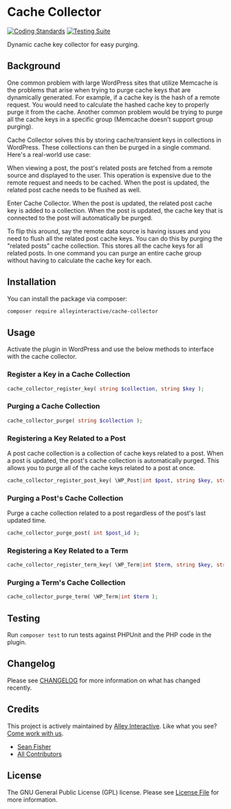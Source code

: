 # Cache Collector

[![Coding Standards](https://github.com/alleyinteractive/cache-collector/actions/workflows/coding-standards.yml/badge.svg)](https://github.com/alleyinteractive/cache-collector/actions/workflows/coding-standards.yml)
[![Testing Suite](https://github.com/alleyinteractive/cache-collector/actions/workflows/unit-test.yml/badge.svg)](https://github.com/alleyinteractive/cache-collector/actions/workflows/unit-test.yml)

Dynamic cache key collector for easy purging.

## Background

One common problem with large WordPress sites that utilize Memcache is the
problems that arise when trying to purge cache keys that are dynamically
generated. For example, if a cache key is the hash of a remote request. You
would need to calculate the hashed cache key to properly purge it from the
cache. Another common problem would be trying to purge all the cache keys in a
specific group (Memcache doesn't support group purging).

Cache Collector solves this by storing cache/transient keys in collections in
WordPress. These collections can then be purged in a single command. Here's a
real-world use case:

When viewing a post, the post's related posts are fetched from a remote source
and displayed to the user. This operation is expensive due to the remote request
and needs to be cached. When the post is updated, the related post cache needs
to be flushed as well.

Enter Cache Collector. When the post is updated, the related post cache key is
added to a collection. When the post is updated, the cache key that is connected
to the post will automatically be purged.

To flip this around, say the remote data source is having issues and you need to
flush all the related post cache keys. You can do this by purging the "related
posts" cache collection. This stores all the cache keys for all related posts.
In one command you can purge an entire cache group without having to calculate
the cache key for each.

## Installation

You can install the package via composer:

```bash
composer require alleyinteractive/cache-collector
```

## Usage

Activate the plugin in WordPress and use the below methods to interface with the
cache collector.

### Register a Key in a Cache Collection

```php
cache_collector_register_key( string $collection, string $key );
```

### Purging a Cache Collection

```php
cache_collector_purge( string $collection );
```

### Registering a Key Related to a Post

A post cache collection is a collection of cache keys related to a post. When a
post is updated, the post's cache collection is automatically purged. This
allows you to purge all of the cache keys related to a post at once.

```php
cache_collector_register_post_key( \WP_Post|int $post, string $key, string $group = '', string $type = 'cache' );
```

### Purging a Post's Cache Collection

Purge a cache collection related to a post regardless of the post's last
updated time.

```php
cache_collector_purge_post( int $post_id );
```

### Registering a Key Related to a Term

```php
cache_collector_register_term_key( \WP_Term|int $term, string $key, string $group = '', string $type = 'cache' );
```

### Purging a Term's Cache Collection

```php
cache_collector_purge_term( \WP_Term|int $term );
```

## Testing

Run `composer test` to run tests against PHPUnit and the PHP code in the plugin.

## Changelog

Please see [CHANGELOG](CHANGELOG.md) for more information on what has changed recently.

## Credits

This project is actively maintained by [Alley
Interactive](https://github.com/alleyinteractive). Like what you see? [Come work
with us](https://alley.co/careers/).

- [Sean Fisher](https://github.com/srtfisher)
- [All Contributors](../../contributors)

## License

The GNU General Public License (GPL) license. Please see [License File](LICENSE) for more information.
